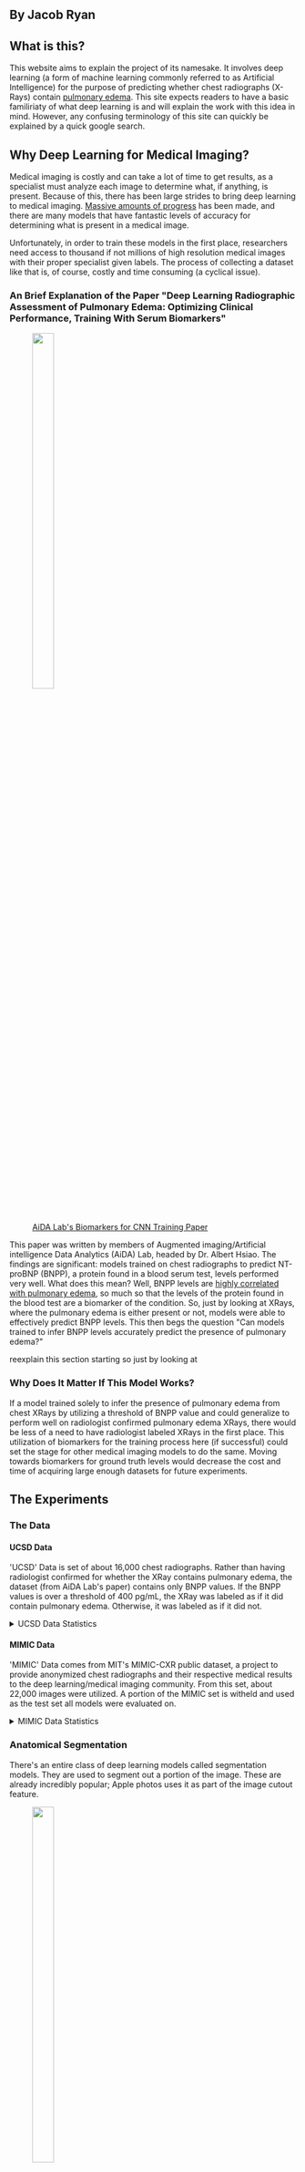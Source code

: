 
## By Jacob Ryan

## What is this?

This website aims to explain the project of its namesake. It involves deep learning (a form of machine learning commonly referred to as Artificial Intelligence) for the purpose of predicting whether chest radiographs (X-Rays) contain [pulmonary edema](https://www.mayoclinic.org/diseases-conditions/pulmonary-edema/symptoms-causes/syc-20377009). This site expects readers to have a basic familiriaty of what deep learning is and will explain the work with this idea in mind. However, any confusing terminology of this site can quickly be explained by a quick google search.

## Why Deep Learning for Medical Imaging?

Medical imaging is costly and can take a lot of time to get results, as a specialist must analyze each image to determine what, if anything, is present. Because of this, there has been large strides to bring deep learning to medical imaging. [Massive amounts of progress](https://www.thelancet.com/journals/landig/article/PIIS2589-7500(20)30160-6/fulltext) has been made, and there are many models that have fantastic levels of accuracy for determining what is present in a medical image.

Unfortunately, in order to train these models in the first place, researchers need access to thousand if not millions of high resolution medical images with their proper specialist given labels. The process of collecting a dataset like that is, of course, costly and time consuming (a cyclical issue).

### An Brief Explanation of the Paper "Deep Learning Radiographic Assessment of Pulmonary Edema: Optimizing Clinical Performance, Training With Serum Biomarkers"

<figure>
<img src="https://i1.rgstatic.net/publication/360388931_Deep_Learning_Radiographic_Assessment_of_Pulmonary_Edema_Optimizing_Clinical_Performance_Training_With_Serum_Biomarkers/links/628730eccd5c1b0b34e7a2d3/largepreview.png"  width="30%" height="40%" class="center">
<figcaption><a href="https://www.researchgate.net/publication/360388931_Deep_Learning_Radiographic_Assessment_of_Pulmonary_Edema_Optimizing_Clinical_Performance_Training_With_Serum_Biomarkers">AiDA Lab's Biomarkers for CNN Training Paper</a></figcaption>
</figure>


This paper was written by members of Augmented imaging/Artificial intelligence Data Analytics (AiDA) Lab, headed by Dr. Albert Hsiao. The findings are significant: models trained on chest radiographs to predict NT-proBNP (BNPP), a protein found in a blood serum test, levels performed very well. What does this mean? Well, BNPP levels are [highly correlated with pulmonary edema](https://www.ncbi.nlm.nih.gov/pmc/articles/PMC3106101/), so much so that the levels of the protein found in the blood test are a biomarker of the condition. So, just by looking at XRays, where the pulmonary edema is either present or not, models were able to effectively predict BNPP levels. This then begs the question "Can models trained to infer BNPP levels accurately predict the presence of pulmonary edema?"

reexplain this section starting so just by looking at

### Why Does It Matter If This Model Works?

If a model trained solely to infer the presence of pulmonary edema from chest XRays by utilizing a threshold of BNPP value and could generalize to perform well on radiologist confirmed pulmonary edema XRays, there would be less of a need to have radiologist labeled XRays in the first place. This utilization of biomarkers for the training process here (if successful) could set the stage for other medical imaging models to do the same. Moving towards biomarkers for ground truth levels would decrease the cost and time of acquiring large enough datasets for future experiments.

## The Experiments

### The Data

#### UCSD Data
'UCSD' Data is set of about 16,000 chest radiographs. Rather than having radiologist confirmed for whether the XRay contains pulmonary edema, the dataset (from AiDA Lab's paper) contains only BNPP values. If the BNPP values is over a threshold of 400 pg/mL, the XRay was labeled as if it did contain pulmonary edema. Otherwise, it was labeled as if it did not.

<details>
	<summary>UCSD Data Statistics</summary>

	The threshold of 400 pg/mL was recommended by AiDA labs. This data had 64.6% positive labels across the set. The dataset is then split into train and validation sets with splits equal to 80% and 20%, respectively.
</details>

#### MIMIC Data
'MIMIC' Data comes from MIT's MIMIC-CXR public dataset, a project to provide anonymized chest radiographs and their respective medical results to the deep learning/medical imaging community. From this set, about 22,000 images were utilized. A portion of the MIMIC set is witheld and used as the test set all models were evaluated on.

<details>
	<summary>MIMIC Data Statistics</summary>

	MIMIC data had 48.7% positive labels across the set. The dataset is then split into train, validation, and test sets with splits equal to 80%, 10%, and 10%, respectively.
</details>

### Anatomical Segmentation
There's an entire class of deep learning models called segmentation models. They are used to segment out a portion of the image. These are already incredibly popular; Apple photos uses it as part of the image cutout feature.

<figure>
<img src="https://support.apple.com/library/content/dam/edam/applecare/images/en_US/iOS/ios-16-iphone-13-pro-photos-cut-out-copy-share.png"  width="30%" height="40%" class="center">
<figcaption><a href="https://support.apple.com/en-us/HT213459">Example of Image Segmentation Used By Apple</a></figcaption>
</figure>

Using a segmentated image can help focus a classification model on the important aspects of the image by reducing the noise the model has to look at. Fortunately, AiDA Labs provided their anataomical segmentation model. All images are run through this model, providing an individual image of just the heart and an individual image of just the lungs. Using these focused images could improve model proficiency.

![Alt](images/Segmentation.png)

### The Hypotheses

1.  Deep learning models trained to infer the presence of pulmonary edema from chest XRays and BNPP levels (UCSD Data) rather than radiologist diagnoses will generalize to unseen data with radiologist diagnoses provided by MIMIC-CXR.

2. A deep learning model that emphasizes anatomic structures will perform better than one that is not informed. This will be evaluated by training two models for each dataset, two provided and tested on lung-and-heart segmentations as additional input channels and two without.



## The Models

There are four models: 
1. UCSD Full: a model trained with full images and biomarker-based labels
2. MIMIC Full: a model trained with full images and radiologist confirmed labels
3. UCSD Segmented: a model trained with anatomically segmented images and biomarker-based labels 
4. MIMIC Segmented: a model trained with anatomically segmented images and radiologist confirmed labels

Each model is based on a ResNet 152v2 with pretrained weights from the ImageNet dataset. 
<figure>
<img src = "https://i.stack.imgur.com/c2erq.png">
<figcaption>An Example Version of ResNet Model Architecture</figcaption>
</figure>

<details>
<summary>What is ResNet 152v2 and what is ImageNet?</summary>
<br>

The ResNet 152v2 is an image classification model built by Microsoft that is renowned for its use of 
<a href="https://towardsdatascience.com/what-is-residual-connection-efb07cab0d55">residual connections</a>, a technique that allows networks to have a large amount of layers without losing its ability to predict.

[ImageNet](https://www.image-net.org/about.php) is an industry standard dataset often used to benchmark classification model performance. Models trained to perform on ImageNet have developed a feature space that is adept at predicting many different classes of things that may be in the image. It is a great 'starting place' for models trained on niche tasks, like this one.
</details> 

<details>
	<summary>The Training Process</summary>
	<br>

All models were trained for at max 35 epochs using a static learning rate of 1e<superscript>-5</superscript> and batch size of 32. An early stopping feature was utilized to prevent overfitting, which analyzed change in validation AUROC. All layers were unfrozen for the training process. The loss function was weighted cross-balanced entropy loss. 
</details>



## Biomarkers Did Not Work As Well, But Segmentation Might Help

There were three statistics used to represent the efficacy of the models: Area Under the Receiver Operator Curve (AUROC), Precision Recall Score (PRC), and Accuracy. All of these scores are a proportion, with 'perfect' performance being a 1.0 and the worst performance being a 0. [AUROC](https://developers.google.com/machine-learning/crash-course/classification/roc-and-auc) represents the tradeoff between more correct postive predictions (true positives) and accidentally allowing more incorrect positive predictions (false positives). [PRC](https://scikit-learn.org/stable/auto_examples/model_selection/plot_precision_recall.html) represents the tradeoff between the proportion of true positives out of all positive guesses and the proportion of true positives out of all real positive labels. Accuracy, of course, is the proportion of labels that are correct. 

|  | UCSD-Trained Full | MIMIC-Trained Full | UCSD-Trained Segmented| MIMIC-Trained Segmented |
| :---        |    :---:     | :---:  | :--: |  :--: | :--: |
| **AUROC** |0.755 | 0.877 | 0.754 | 0.889 |
| **PRC** | 0.590 | 0.799 | 0.559 | 0.816 |
| **Accuracy** | 0.652 | 0.793 | 0.616 | 0.802 |

With or without anatomical segmentation, MIMIC trained models outperformed UCSD trained models. Biomarkers, in this experiment, are not a sufficient replacement for radiologist labels for models to identify the presence of pulmonary edema. The figures below showcase this point.

![Alt](images/all_roc.png)

![Alt](images/all_prc.png)

MIMIC trained models had atleast a 0.1 higher AUROC and PRC than UCSD trained models. Therefore, this experiment does not lead to the results that radiologist labels can potentially be phased out in favor of cheaper and fast biomarker levels.

As for anatomical segmentation, the results are mixed. The best overall model was the MIMIC Segmentation model, that is the model that was trained on anatomical segmentation images from the radiologist labeled dataset. This could lead to the conclusion that anatomical segmentation improves model efficacy. However, the UCSD Segmentation model underperformed its non-anatomical-segmentation counterpart. The results are gray and require further testing before anything is ruled out.

<details>
	<summary>Potential Problems with this Experiment</summary>
	<br>

There are a few reasons why MIMIC trained models outperformed UCSD models. First, biomarkers are a good correlative feature for pulmonary edema identification, but with enough error to affect model performance significantly. In this case, radioligist confirmed ground truths are to be preferred. Second, models trained on biomarkers need additional hyper-parameter-optimization to perform at the level of models trained on radiologist confirmed ground truths. This experiment trained all models using the same techniques for fairness; however, this could have the exact opposite effect by not giving enough accommodation to a model that is performing a harder task.
</details>

The best performing model, the MIMIC Segmentation model, was further analyzed using saliency techniques.

### Saliency

[Saliency techniques](https://www.geeksforgeeks.org/what-is-saliency-map/) are a way of visually interpreting what the models are looking to for their predictions. Deep learning models inherently translate human problems (identification of pulmonary edema) into a new dimensional space only computers can understand. Saliency techniques help translate the computer understand back for human analysis. These techniques can serve as gut checks that the model is looking at appropriate regions, help analyze where model predictions go wrong, and see what artifacts from the image the model picked up on that humans could not.

This project utilized the [XRAI](https://openaccess.thecvf.com/content_ICCV_2019/papers/Kapishnikov_XRAI_Better_Attributions_Through_Regions_ICCV_2019_paper.pdf) (not XRay) technique.
![Alt](images/XRAI.png)

Here we can see what the model looks to when it gets a positive prediction right, a negative prediction right, a positive prediction wrong, and a negative prediction wrong. For positive predictions, the model seems to focus on a lung as a whole along with the majority of the heart. Negative predictions tend to look at the overlap of heart and left lung rather than the whole lung.


